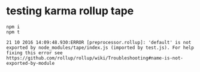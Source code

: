 # testing karma rollup tape

```
npm i
npm t
```

```
21 10 2016 14:09:48.930:ERROR [preprocessor.rollup]: 'default' is not exported by node_modules/tape/index.js (imported by test.js). For help fixing this error see https://github.com/rollup/rollup/wiki/Troubleshooting#name-is-not-exported-by-module
```
